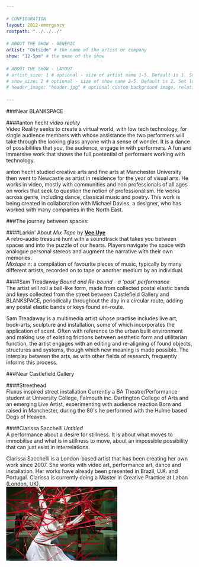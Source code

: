```yaml
---

# CONFIGURATION
layout: 2012-emergency
rootpath: "../../../"

# ABOUT THE SHOW - GENERIC
artist: "Outside" # the name of the artist or company
show: "12-5pm" # the name of the show

# ABOUT THE SHOW - LAYOUT
# artist_size: 1 # optional - size of artist name 1-5. Default is 1. Set longer names to lower values
# show_size: 2 # optional - size of show name 2-5. Default is 2. Set longer names to lower values
# header_image: "header.jpg" # optional custom background image, relative to current page

---
```


###Near BLANKSPACE    

####anton hecht   *video reality*    	
Video Reality seeks to create a virtual world, with low tech technology, for single audience members with whose assistance the two performers will take through the looking glass anyone with a sense of wonder.  It is a dance of possibilities that you, the audience, engage in with performers. A fun and immersive work that shows the full poetential of performers working with technology.      

anton hecht studied creative arts and fine arts at Manchester University then went to Newcastle as artist in residence for the year of visual arts. He works in video, mostly with communities and non professionals of all ages on works that seek to question the notion of professionalism. He works across genre, including dance, classical music and poetry. This work is being created in collaboration with Michael Davies, a designer, who has worked with many companies in the North East.    

###The journey between spaces:    

####Larkin’ About    *Mix Tape* by [**Vee Uye**](http://www.twitter.com/vee_uye)     
A retro-audio treasure hunt with a soundtrack that takes you between spaces and into the puzzle of our hearts. Players navigate the space with analogue personal stereos and augment the narrative with their own memories.     
*Mixtape* n: a compilation of favourite pieces of music, typically by many different artists, recorded on to tape or another medium by an individual.    

####Sam Treadaway    *Bound and Re-bound - a 'post' performance*    
The artist will roll a ball-like form, made from collected postal elastic bands and keys collected from the street between Castlefield Gallery and BLANKSPACE, periodically throughout the day in a circular route, adding any postal elastic bands or keys found en-route.    

Sam Treadaway is a multimedia artist whose practise includes live art, book-arts, sculpture and installation, some of which incorporates the application of scent. Often with reference to the urban built environment and making use of existing frictions between aesthetic form and utilitarian function, the artist engages with an editing and re-aligning of found objects, structures and systems, though which new meaning is made possible. The interplay between the arts, as with other fields of research, frequently informs this process.    

###Near Castlefield Gallery    

####Streethead    
Fluxus inspired street installation	
Currently a BA Theatre/Performance student at University College, Falmouth inc. Dartington College of Arts and an emerging Live Artist, experimenting with audience reaction	Born and raised in Manchester, during the 80's he performed with the Hulme based Dogs of Heaven.    

####Clarissa Sacchelli   *Untitled*    
A performance about a desire for stillness.  It is about what moves to immobilise and what is in stillness to move, about an impossible possibility that can just exist in interrelations.    
    
Clarissa Sacchelli is a London-based artist that has been creating her own work since 2007. She works with video art, performance art, dance and installation. Her works have already been presented in Brazil, U.K. and Portugal. Clarissa is currently doing a Master in Creative Practice at Laban (London, UK).    
![Clarissa Sacchelli](Sacchelli.jpg)

